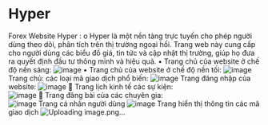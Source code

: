 # Hyper
Forex Website Hyper :
o	Hyper là một nền tảng trực tuyến cho phép người dùng theo dõi, phân tích trên thị trường ngoại hối. Trang web này cung cấp cho người dùng các biểu đồ giá, tin tức và cập nhật thị trường, giúp họ đưa ra quyết định đầu tư thông minh và hiệu quả.
•	Trang chủ của website ở chế độ nền sáng:
![image](https://github.com/user-attachments/assets/0f83f561-a3c8-476e-af61-d49c7f66ef33)
•	Trang chủ của website ở chế độ nền tối:
![image](https://github.com/user-attachments/assets/476b425a-e9c3-4633-801c-1749fe1b503a)
Trang chủ: các loại mã giao dịch phổ biến:
![image](https://github.com/user-attachments/assets/ba94bfbd-3469-4286-98dc-57375325b7b7)
Trang đăng nhập của website:
![image](https://github.com/user-attachments/assets/697fd936-7c8a-412b-b9ff-aac2609ed43e)
	Trang lịch kinh tế các sự kiện:       
![image](https://github.com/user-attachments/assets/8729f8b9-0c62-49b7-ac1d-14f3202da91a)
	Trang đăng bài của các chuyên gia:     
![image](https://github.com/user-attachments/assets/6e8763d6-e4cd-4bb3-9d7c-6cdcfae4bc0d)
Trang cá nhân người dùng
![image](https://github.com/user-attachments/assets/9fb9d125-aac4-499d-9b00-a81d622d3a37)
Trang hiển thị thông tin các mã giao dịch
![Uploading image.png…]()






